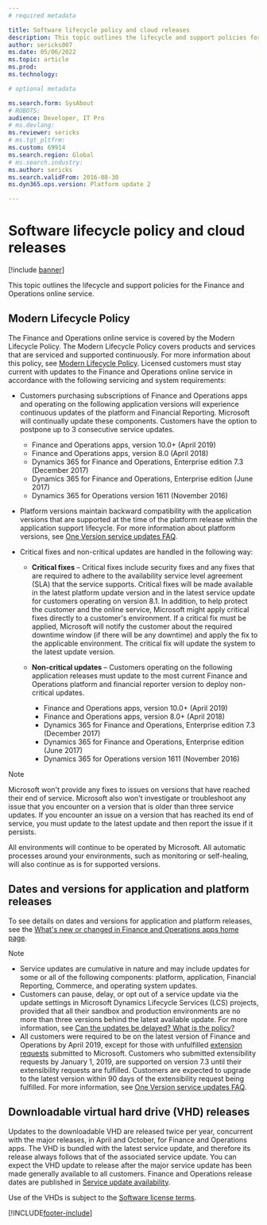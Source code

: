 ```yaml
---
# required metadata

title: Software lifecycle policy and cloud releases
description: This topic outlines the lifecycle and support policies for the Finance and Operations online service.
author: sericks007
ms.date: 05/06/2022
ms.topic: article
ms.prod: 
ms.technology: 

# optional metadata

ms.search.form: SysAbout
# ROBOTS: 
audience: Developer, IT Pro
# ms.devlang: 
ms.reviewer: sericks
# ms.tgt_pltfrm: 
ms.custom: 69914
ms.search.region: Global
# ms.search.industry: 
ms.author: sericks
ms.search.validFrom: 2016-08-30
ms.dyn365.ops.version: Platform update 2

---
```


# Software lifecycle policy and cloud releases

[!include [banner](../includes/banner.md)]

This topic outlines the lifecycle and support policies for the Finance and Operations online service.

## Modern Lifecycle Policy
The Finance and Operations online service is covered by the Modern Lifecycle Policy. The Modern Lifecycle Policy covers products and services that are serviced and supported continuously. For more information about this policy, see [Modern Lifecycle Policy](https://support.microsoft.com/help/30881). Licensed customers must stay current with updates to the Finance and Operations online service in accordance with the following servicing and system requirements:

- Customers purchasing subscriptions of Finance and Operations apps and operating on the following application versions will experience continuous updates of the platform and Financial Reporting. Microsoft will continually update these components. Customers have the option to postpone up to 3 consecutive service updates.
    - Finance and Operations apps, version 10.0+ (April 2019)
    - Finance and Operations apps, version 8.0 (April 2018)
    - Dynamics 365 for Finance and Operations, Enterprise edition 7.3 (December 2017)   
    - Dynamics 365 for Finance and Operations, Enterprise edition (June 2017)
    - Dynamics 365 for Operations version 1611 (November 2016)
    

- Platform versions maintain backward compatibility with the application versions that are supported at the time of the platform release within the application support lifecycle. For more information about platform versions, see [One Version service updates FAQ](../../fin-ops/get-started/one-version.md).

- Critical fixes and non-critical updates are handled in the following way:

    - **Critical fixes** – Critical fixes include security fixes and any fixes that are required to adhere to the availability service level agreement (SLA) that the service supports. Critical fixes will be made available in the latest platform update version and in the latest service update for customers operating on version 8.1. In addition, to help protect the customer and the online service, Microsoft might apply critical fixes directly to a customer's environment. If a critical fix must be applied, Microsoft will notify the customer about the required downtime window (if there will be any downtime) and apply the fix to the applicable environment. The critical fix will update the system to the latest update version.

    - **Non-critical updates** – Customers operating on the following application releases must update to the most current Finance and Operations platform and financial reporter version to deploy non-critical updates. 
    
      - Finance and Operations apps, version 10.0+ (April 2019)
      - Finance and Operations apps, version 8.0+ (April 2018)
      - Dynamics 365 for Finance and Operations, Enterprise edition 7.3 (December 2017)   
      - Dynamics 365 for Finance and Operations, Enterprise edition (June 2017)
      - Dynamics 365 for Operations version 1611 (November 2016)          

> [!NOTE]
> Microsoft won't provide any fixes to issues on versions that have reached their end of service. Microsoft also won't investigate or troubleshoot any issue that you encounter on a version that is older than three service updates. If you encounter an issue on a version that has reached its end of service, you must update to the latest update and then report the issue if it persists.
>
> All environments will continue to be operated by Microsoft. All automatic processes around your environments, such as monitoring or self-healing, will also continue as is for supported versions.

## Dates and versions for application and platform releases

To see details on dates and versions for application and platform releases, see the [What's new or changed in Finance and Operations apps home page](../../fin-ops/get-started/whats-new-changed.md).

> [!NOTE]
> -  Service updates are cumulative in nature and may include updates for some or all of the following components:  platform, application, Financial Reporting, Commerce, and operating system updates. 
> -  Customers can pause, delay, or opt out of a service update via the update settings in Microsoft Dynamics Lifecycle Services (LCS) projects, provided that all their sandbox and production environments are no more than three versions behind the latest available update. For more information, see [Can the updates be delayed? What is the policy?](../../fin-ops/get-started/one-version.md#can-the-updates-be-delayed-what-is-the-policy)
> -  All customers were required to be on the latest version of Finance and Operations by April 2019, except for those with unfulfilled [extension requests](../extensibility/extensibility-home-page.md) submitted to Microsoft. Customers who submitted extensibility requests by January 1, 2019, are supported on version 7.3 until their extensibility requests are fulfilled. Customers are expected to upgrade to the latest version within 90 days of the extensibility request being fulfilled. For more information, see [One Version service updates FAQ](../../fin-ops/get-started/one-version.md). 

## Downloadable virtual hard drive (VHD) releases
Updates to the downloadable VHD are released twice per year, concurrent with the major releases, in April and October, for Finance and Operations apps. The VHD is bundled with the latest service update, and therefore its release always follows that of the associated service update. You can expect the VHD update to release after the major service update has been made generally available to all customers. Finance and Operations release dates are published in [Service update availability](../../fin-ops/get-started/public-preview-releases.md#targeted-release-schedule-dates-subject-to-change).

Use of the VHDs is subject to the [Software license terms](https://go.microsoft.com/fwlink/?linkid=851163).


[!INCLUDE[footer-include](../../../includes/footer-banner.md)]
